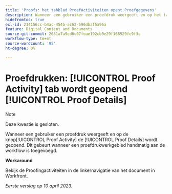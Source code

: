 ```yaml
---
title: 'Proofs: het tabblad Proefactiviteiten opent Proefgegevens'
description: Wanneer een gebruiker een proefdruk weergeeft en op het tabblad Proefactiviteit klikt, wordt het tabblad Proefdetails geopend. Dit gebeurt wanneer een proefdrukwerkgebied handmatig aan de workflow is toegevoegd.
hidefromtoc: true
exl-id: 214156cc-b4ac-454b-ac62-596dbaf5a96a
feature: Digital Content and Documents
source-git-commit: 2631a7a9cd6c07feae192cb0e29f168929fc9f3c
workflow-type: tm+mt
source-wordcount: '95'
ht-degree: 0%

---
```


# Proefdrukken: [!UICONTROL Proof Activity] tab wordt geopend [!UICONTROL Proof Details]

<!--This article is on WF and WFP TOCs-->

<!--Valid issue, live for workaround-->

>[!NOTE]
>
>Deze kwestie is gesloten.

Wanneer een gebruiker een proefdruk weergeeft en op de knop[!UICONTROL Proof Activity] de [!UICONTROL Proof Details] wordt geopend. Dit gebeurt wanneer een proefdrukwerkgebied handmatig aan de workflow is toegevoegd.

**Workaround**

Bekijk de Proofingactiviteiten in de linkernavigatie van het document in Workfront.

_Eerste verslag op 10 april 2023._
